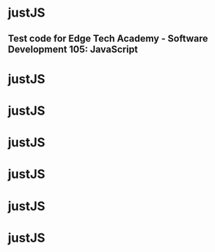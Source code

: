 # justJS

## Test code for Edge Tech Academy - Software Development 105: JavaScript
# justJS
# justJS
# justJS
# justJS
# justJS
# justJS
